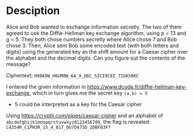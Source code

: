 # Desciption
Alice and Bob wanted to exchange information secretly. The two of them agreed to use the Diffie-Hellman key exchange algorithm, using p = 13 and g = 5. They both chose numbers secretly where Alice chose 7 and Bob chose 3. Then, Alice sent Bob some encoded text (with both letters and digits) using the generated key as the shift amount for a Caesar cipher over the alphabet and the decimal digits. 
Can you figure out the contents of the message?

Ciphertext: `H98A9W_H6UM8W_6A_9_D6C_5ZCI9C8I_7IGK58KC`

I entered the given information in https://www.dcode.fr/diffie-hellman-key-exchange, which in turn gives me the secret key `(a,b) = 5`
- 5 could be interpreted as a key for the Caesar cipher

Using https://cryptii.com/pipes/caesar-cipher and an alphabet of `abcdefghijklmnopqrstuvwxyz0123456789`, the flag is revealed: `C4354R_C1PH3R_15_4_817_0U7D473D_2DBF03F7`

